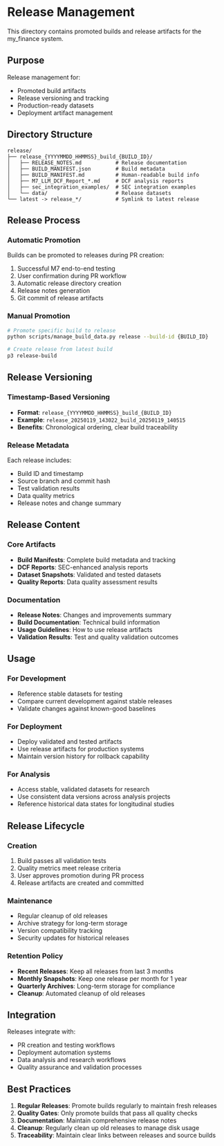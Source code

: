 # Release Management

This directory contains promoted builds and release artifacts for the my_finance system.

## Purpose

Release management for:
- Promoted build artifacts
- Release versioning and tracking
- Production-ready datasets
- Deployment artifact management

## Directory Structure

```
release/
├── release_{YYYYMMDD_HHMMSS}_build_{BUILD_ID}/
│   ├── RELEASE_NOTES.md           # Release documentation
│   ├── BUILD_MANIFEST.json        # Build metadata
│   ├── BUILD_MANIFEST.md          # Human-readable build info
│   ├── M7_LLM_DCF_Report_*.md     # DCF analysis reports
│   ├── sec_integration_examples/  # SEC integration examples
│   └── data/                      # Release datasets
└── latest -> release_*/           # Symlink to latest release
```

## Release Process

### Automatic Promotion
Builds can be promoted to releases during PR creation:
1. Successful M7 end-to-end testing
2. User confirmation during PR workflow
3. Automatic release directory creation
4. Release notes generation
5. Git commit of release artifacts

### Manual Promotion
```bash
# Promote specific build to release
python scripts/manage_build_data.py release --build-id {BUILD_ID}

# Create release from latest build
p3 release-build
```

## Release Versioning

### Timestamp-Based Versioning
- **Format**: `release_{YYYYMMDD_HHMMSS}_build_{BUILD_ID}`
- **Example**: `release_20250119_143022_build_20250119_140515`
- **Benefits**: Chronological ordering, clear build traceability

### Release Metadata
Each release includes:
- Build ID and timestamp
- Source branch and commit hash
- Test validation results
- Data quality metrics
- Release notes and change summary

## Release Content

### Core Artifacts
- **Build Manifests**: Complete build metadata and tracking
- **DCF Reports**: SEC-enhanced analysis reports
- **Dataset Snapshots**: Validated and tested datasets
- **Quality Reports**: Data quality assessment results

### Documentation
- **Release Notes**: Changes and improvements summary
- **Build Documentation**: Technical build information
- **Usage Guidelines**: How to use release artifacts
- **Validation Results**: Test and quality validation outcomes

## Usage

### For Development
- Reference stable datasets for testing
- Compare current development against stable releases
- Validate changes against known-good baselines

### For Deployment
- Deploy validated and tested artifacts
- Use release artifacts for production systems
- Maintain version history for rollback capability

### For Analysis
- Access stable, validated datasets for research
- Use consistent data versions across analysis projects
- Reference historical data states for longitudinal studies

## Release Lifecycle

### Creation
1. Build passes all validation tests
2. Quality metrics meet release criteria
3. User approves promotion during PR process
4. Release artifacts are created and committed

### Maintenance
- Regular cleanup of old releases
- Archive strategy for long-term storage
- Version compatibility tracking
- Security updates for historical releases

### Retention Policy
- **Recent Releases**: Keep all releases from last 3 months
- **Monthly Snapshots**: Keep one release per month for 1 year
- **Quarterly Archives**: Long-term storage for compliance
- **Cleanup**: Automated cleanup of old releases

## Integration

Releases integrate with:
- PR creation and testing workflows
- Deployment automation systems
- Data analysis and research workflows
- Quality assurance and validation processes

## Best Practices

1. **Regular Releases**: Promote builds regularly to maintain fresh releases
2. **Quality Gates**: Only promote builds that pass all quality checks
3. **Documentation**: Maintain comprehensive release notes
4. **Cleanup**: Regularly clean up old releases to manage disk usage
5. **Traceability**: Maintain clear links between releases and source builds